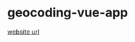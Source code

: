 # geocoding-vue-app
<a href="https://geocoding-app-tawfiq.herokuapp.com/" target="blank">website url</a>

